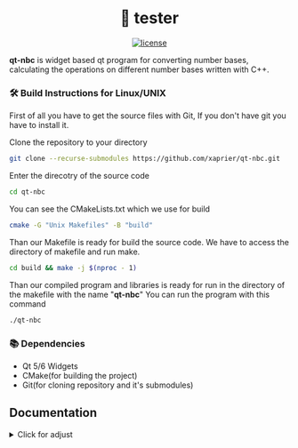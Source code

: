 <h1 align="center">
  🚀 tester
</h1>

<p align="center">
  <a href="https://github.com/xaprier/tester/blob/main/LICENSE" target="blank">
    <img src="https://img.shields.io/github/license/xaprier/tester" alt="license" />
  </a>
</p>

<b>qt-nbc</b> is widget based qt program for converting number bases, calculating the operations on different number bases written with C++.

### 🛠️ Build Instructions for Linux/UNIX

First of all you have to get the source files with Git, If you don't have git you have to install it.

Clone the repository to your directory

```sh
git clone --recurse-submodules https://github.com/xaprier/qt-nbc.git
```

Enter the direcotry of the source code

```sh
cd qt-nbc
```

You can see the CMakeLists.txt which we use for build

```sh
cmake -G "Unix Makefiles" -B "build"
```

Than our Makefile is ready for build the source code. We have to access the directory of makefile and run make.

```sh
cd build && make -j $(nproc - 1)
```

Than our compiled program and libraries is ready for run in the directory of the makefile with the name "<b>qt-nbc</b>"
You can run the program with this command

```sh
./qt-nbc
```

### 📚 Dependencies

- Qt 5/6 Widgets
- CMake(for building the project)
- Git(for cloning repository and it's submodules)

## Documentation

<details>
<summary>Click for adjust</summary>

### Number Class

- Template Class for using Decimal, Octal, Binary, Hexadecimal as a Number
  - [Header file](https://github.com/xaprier/qt-nbc/blob/main/lib/Number.h)

### Binary/Octal/Decimal/Hexadecimal Class

- The Classes which includes the operations(+,-,_,/,%,+=,-=,_=,%=,=) in Number Bases
- [Binary Header file](https://github.com/xaprier/qt-nbc/blob/main/lib/Binary.h)
  - [Source files](https://github.com/xaprier/qt-nbc/blob/main/lib/Binary)
  - [Binary.cpp](https://github.com/xaprier/qt-nbc/blob/main/lib/Binary/Binary.cpp) Constructors, converter functions, assignment operators
  - [dividing.cpp](https://github.com/xaprier/qt-nbc/blob/main/lib/Binary/dividing.cpp) Dividing operators(/, /=)
  - [multiplying.cpp](https://github.com/xaprier/qt-nbc/blob/main/lib/Binary/multiplying.cpp) Multiply operators(_,_=)
  - [remainder.cpp](https://github.com/xaprier/qt-nbc/blob/main/lib/Binary/remainder.cpp) Remainder operators(%, %=)
  - [subtracting.cpp](https://github.com/xaprier/qt-nbc/blob/main/lib/Binary/subtracting.cpp) Subtracting operators(-, -=)
  - [summing.cpp](https://github.com/xaprier/qt-nbc/blob/main/lib/Binary/summing.cpp) Addition operators(+, +=)
- [Octal Header file](https://github.com/xaprier/qt-nbc/blob/main/lib/Octal.h)
  - [Source files](https://github.com/xaprier/qt-nbc/blob/main/lib/Octal)
  - [Octal.cpp](https://github.com/xaprier/qt-nbc/blob/main/lib/Octal/Octal.cpp) Constructors, converter functions, assignment operators
  - [dividing.cpp](https://github.com/xaprier/qt-nbc/blob/main/lib/Octal/dividing.cpp) Dividing operators(/, /=)
  - [multiplying.cpp](https://github.com/xaprier/qt-nbc/blob/main/lib/Octal/multiplying.cpp) Multiply operators(_,_=)
  - [remainder.cpp](https://github.com/xaprier/qt-nbc/blob/main/lib/Octal/remainder.cpp) Remainder operators(%, %=)
  - [subtracting.cpp](https://github.com/xaprier/qt-nbc/blob/main/lib/Octal/subtracting.cpp) Subtracting operators(-, -=)
  - [summing.cpp](https://github.com/xaprier/qt-nbc/blob/main/lib/Octal/summing.cpp) Addition operators(+, +=)
- [Decimal Header file](https://github.com/xaprier/qt-nbc/blob/main/lib/Decimal.h)
  - [Source files](https://github.com/xaprier/qt-nbc/blob/main/lib/Decimal)
  - [Decimal.cpp](https://github.com/xaprier/qt-nbc/blob/main/lib/Decimal/Decimal.cpp) Constructors, converter functions, assignment operators
  - [dividing.cpp](https://github.com/xaprier/qt-nbc/blob/main/lib/Decimal/dividing.cpp) Dividing operators(/, /=)
  - [multiplying.cpp](https://github.com/xaprier/qt-nbc/blob/main/lib/Decimal/multiplying.cpp) Multiply operators(_,_=)
  - [remainder.cpp](https://github.com/xaprier/qt-nbc/blob/main/lib/Decimal/remainder.cpp) Remainder operators(%, %=)
  - [subtracting.cpp](https://github.com/xaprier/qt-nbc/blob/main/lib/Decimal/subtracting.cpp) Subtracting operators(-, -=)
  - [summing.cpp](https://github.com/xaprier/qt-nbc/blob/main/lib/Decimal/summing.cpp) Addition operators(+, +=)
- [Hexadecimal Header file](Hexadecimal.h)
  - [Source files](https://github.com/xaprier/qt-nbc/blob/main/lib/Hexadecimal)
  - [Hexadecimal.cpp](https://github.com/xaprier/qt-nbc/blob/main/lib/Hexadecimal/Hexadecimal.cpp) Constructors, converter functions, assignment operators
  - [dividing.cpp](https://github.com/xaprier/qt-nbc/blob/main/lib/Hexadecimal/dividing.cpp) Dividing operators(/, /=)
  - [multiplying.cpp](https://github.com/xaprier/qt-nbc/blob/main/lib/Hexadecimal/multiplying.cpp) Multiply operators(_,_=)
  - [remainder.cpp](https://github.com/xaprier/qt-nbc/blob/main/lib/Hexadecimal/remainder.cpp) Remainder operators(%, %=)
  - [subtracting.cpp](https://github.com/xaprier/qt-nbc/blob/main/lib/Hexadecimal/subtracting.cpp) Subtracting operators(-, -=)
  - [summing.cpp](https://github.com/xaprier/qt-nbc/blob/main/lib/Hexadecimal/summing.cpp) Addition operators(+, +=)

### Base Class

    - The base class which using for Polymorphism and Inheritance
    - Includes my algorithms for calculating sum, subtraction, multiplaction and the divide
    - Also includes the operator overloadings for logical operators
    - [Header file](https://github.com/xaprier/qt-nbc/blob/main/lib/Number/NumberBase.h)
    - [Source file](https://github.com/xaprier/qt-nbc/blob/main/lib/Number/Base/NumberBase.cpp)

### choose class

- Qt's MainWindow class which is starting at the beginning for selecting the operation and creating a dialog for that operation.

  - [Header file](https://github.com/xaprier/qt-nbc/blob/main/src/header-files/choose.h)
  - [Source file](https://github.com/xaprier/qt-nbc/blob/main/src/cpp-files/choose.cpp)
  - [UI file](https://github.com/xaprier/qt-nbc/blob/main/src/design-files/choose.ui)

### NBConverter class

- The form dialog class which is shows the converted number bases with using nbc class.

  - [Header file](https://github.com/xaprier/qt-nbc/blob/main/src/header-files/nbconverter.h)
  - [Source file](https://github.com/xaprier/qt-nbc/blob/main/src/cpp-files/nbconverter.cpp)
  - [UI file](https://github.com/xaprier/qt-nbc/blob/main/src/design-files/nbconverter.ui)

### NBCalculator class

- The form dialog class which is calculate the operation of user's request with using the nbc class

  - [Header file](https://github.com/xaprier/qt-nbc/blob/main/src/header-files/nbcalculator.h)
  - [Source file](https://github.com/xaprier/qt-nbc/blob/main/src/cpp-files/nbconverter.cpp)
  - [UI file](https://github.com/xaprier/qt-nbc/blob/main/src/design-files/nbcalculator.ui)

</details>
